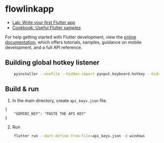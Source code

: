 # flowlinkapp

- [Lab: Write your first Flutter app](https://docs.flutter.dev/get-started/codelab)
- [Cookbook: Useful Flutter samples](https://docs.flutter.dev/cookbook)

For help getting started with Flutter development, view the
[online documentation](https://docs.flutter.dev/), which offers tutorials,
samples, guidance on mobile development, and a full API reference.

## Building global hotkey listener
```bash
    pyinstaller --onefile --hidden-import pynput.keyboard.hotkey --hidden-import pynput.keyboard.listener lib/hotkey_listener.py
```

## Build & run
1. In the main directory, create `api_keys.json` file.
```
{
    "GEMINI_KEY": "PASTE THE API KEY"
}
```
2. Run
```bash
    flutter run --dart-define-from-file=api_keys.json -d windows
```